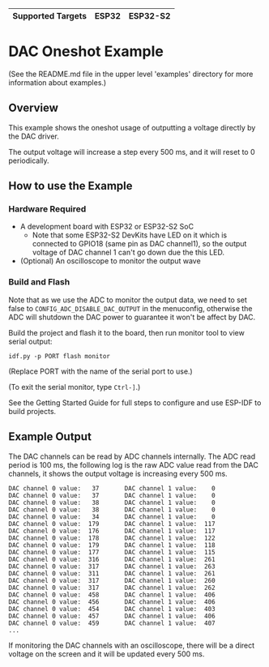 | Supported Targets | ESP32 | ESP32-S2 |
| ----------------- | ----- | -------- |

# DAC Oneshot Example

(See the README.md file in the upper level 'examples' directory for more information about examples.)

## Overview

This example shows the oneshot usage of outputting a voltage directly by the DAC driver.

The output voltage will increase a step every 500 ms, and it will reset to 0 periodically.

## How to use the Example

### Hardware Required

* A development board with ESP32 or ESP32-S2 SoC
    - Note that some ESP32-S2 DevKits have LED on it which is connected to GPIO18 (same pin as DAC channel1), so the output voltage of DAC channel 1 can't go down due the this LED.
* (Optional) An oscilloscope to monitor the output wave

### Build and Flash

Note that as we use the ADC to monitor the output data, we need to set false to `CONFIG_ADC_DISABLE_DAC_OUTPUT` in the menuconfig, otherwise the ADC will shutdown the DAC power to guarantee it won't be affect by DAC.

Build the project and flash it to the board, then run monitor tool to view serial output:

```
idf.py -p PORT flash monitor
```

(Replace PORT with the name of the serial port to use.)

(To exit the serial monitor, type ``Ctrl-]``.)

See the Getting Started Guide for full steps to configure and use ESP-IDF to build projects.

## Example Output

The DAC channels can be read by ADC channels internally. The ADC read period is 100 ms, the following log is the raw ADC value read from the DAC channels, it shows the output voltage is increasing every 500 ms.

```
DAC channel 0 value:   37       DAC channel 1 value:    0
DAC channel 0 value:   37       DAC channel 1 value:    0
DAC channel 0 value:   38       DAC channel 1 value:    0
DAC channel 0 value:   38       DAC channel 1 value:    0
DAC channel 0 value:   34       DAC channel 1 value:    0
DAC channel 0 value:  179       DAC channel 1 value:  117
DAC channel 0 value:  176       DAC channel 1 value:  117
DAC channel 0 value:  178       DAC channel 1 value:  122
DAC channel 0 value:  179       DAC channel 1 value:  118
DAC channel 0 value:  177       DAC channel 1 value:  115
DAC channel 0 value:  316       DAC channel 1 value:  261
DAC channel 0 value:  317       DAC channel 1 value:  263
DAC channel 0 value:  311       DAC channel 1 value:  261
DAC channel 0 value:  317       DAC channel 1 value:  260
DAC channel 0 value:  317       DAC channel 1 value:  262
DAC channel 0 value:  458       DAC channel 1 value:  406
DAC channel 0 value:  456       DAC channel 1 value:  406
DAC channel 0 value:  454       DAC channel 1 value:  403
DAC channel 0 value:  457       DAC channel 1 value:  406
DAC channel 0 value:  459       DAC channel 1 value:  407
...
```

If monitoring the DAC channels with an oscilloscope, there will be a direct voltage on the screen and it will be updated every 500 ms.
